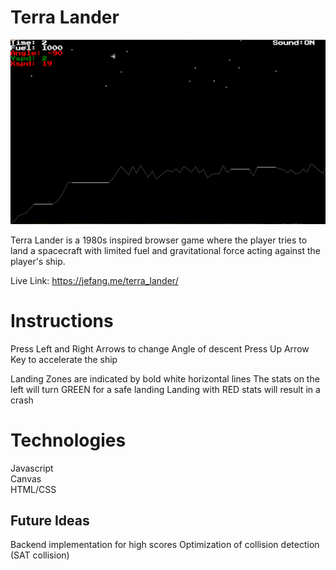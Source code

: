 # Terra Lander

<img src="/media/Terra_Lander.png" alt="Terra Lander"/>

Terra Lander is a 1980s inspired browser game where the player tries to land a spacecraft with limited fuel and gravitational force acting against the player's ship.

Live Link: https://jefang.me/terra_lander/

# Instructions 

Press Left and Right Arrows to change Angle of descent 
Press Up Arrow Key to accelerate the ship 

Landing Zones are indicated by bold white horizontal lines
The stats on the left will turn GREEN for a safe landing
Landing with RED stats will result in a crash 

# Technologies

Javascript<br/>
Canvas<br/>
HTML/CSS

## Future Ideas

Backend implementation for high scores
Optimization of collision detection (SAT collision)